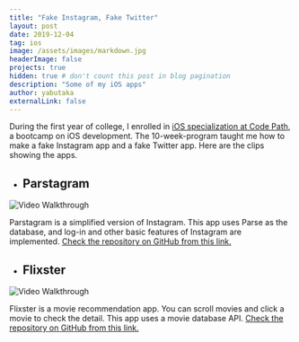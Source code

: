 ```yaml
---
title: "Fake Instagram, Fake Twitter"
layout: post
date: 2019-12-04
tag: ios
image: /assets/images/markdown.jpg
headerImage: false
projects: true
hidden: true # don't count this post in blog pagination
description: "Some of my iOS apps"
author: yabutaka
externalLink: false
---
```


During the first year of college, I enrolled in [iOS specialization at Code Path](https://codepath.org/), a bootcamp on iOS development. The 10-week-program taught me how to make a fake Instagram app and a fake Twitter app. Here are the clips showing the apps.

- ## Parstagram

<img src='http://g.recordit.co/6xXfY4HI9r.gif' title='Video Walkthrough' width='' alt='Video Walkthrough' />

Parstagram is a simplified version of Instagram. This app uses Parse as the database, and log-in and other basic features of Instagram are implemented. <a href="https://github.com/yabutaka/Parstagram">Check the repository on GitHub from this link.</a>

- ## Flixster

<img src='http://g.recordit.co/2lwlABHpEU.gif' title='Video Walkthrough' width='' alt='Video Walkthrough' />

Flixster is a movie recommendation app. You can scroll movies and click a movie to check the detail. This app uses a movie database API. <a href="https://github.com/yabutaka/flixster">Check the repository on GitHub from this link.</a>




